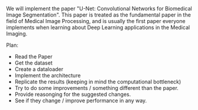 We will implement the paper "U-Net: Convolutional Networks for Biomedical Image Segmentation". This paper is treated as the fundamental paper in the field of Medical Image Processing, and is usually the first paper everyone implements when learning about Deep Learning applications in the Medical Imaging.


Plan:

* Read the Paper
* Get the dataset
* Create a dataloader
* Implement the architecture 
* Replicate the results (keeping in mind the computational bottleneck)
* Try to do some improvements / something different than the paper.
* Provide reasonging for the suggested changes.
* See if they change / improve performance in any way.

